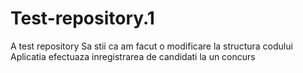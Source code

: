 # Test-repository.1
A test repository
Sa stii ca am facut o modificare la structura codului 
Aplicatia efectuaza inregistrarea de candidati la un concurs 
